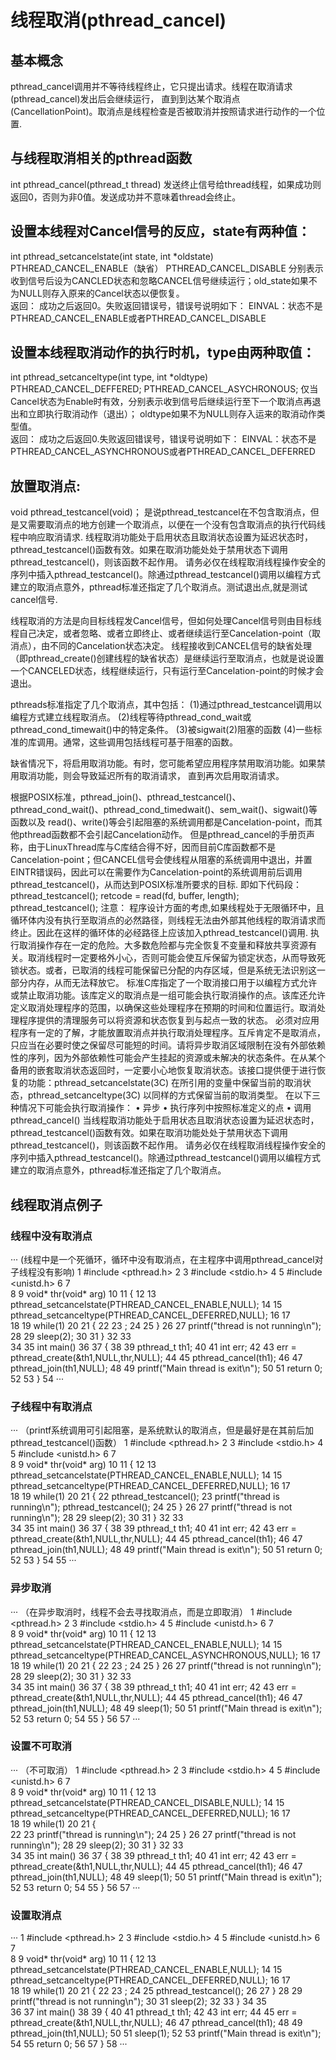 # 线程取消(pthread_cancel) 
## 基本概念
pthread_cancel调用并不等待线程终止，它只提出请求。线程在取消请求(pthread_cancel)发出后会继续运行，
直到到达某个取消点(CancellationPoint)。取消点是线程检查是否被取消并按照请求进行动作的一个位置.

## 与线程取消相关的pthread函数
int pthread_cancel(pthread_t thread)
发送终止信号给thread线程，如果成功则返回0，否则为非0值。发送成功并不意味着thread会终止。

## 设置本线程对Cancel信号的反应，state有两种值：
int pthread_setcancelstate(int state,   int *oldstate)   
PTHREAD_CANCEL_ENABLE（缺省）
PTHREAD_CANCEL_DISABLE
分别表示收到信号后设为CANCLED状态和忽略CANCEL信号继续运行；old_state如果不为NULL则存入原来的Cancel状态以便恢复。   
返回：
         成功之后返回0。失败返回错误号，错误号说明如下：
         EINVAL：状态不是PTHREAD_CANCEL_ENABLE或者PTHREAD_CANCEL_DISABLE

## 设置本线程取消动作的执行时机，type由两种取值：
int pthread_setcanceltype(int type, int *oldtype)   
PTHREAD_CANCEL_DEFFERED;
PTHREAD_CANCEL_ASYCHRONOUS;
仅当Cancel状态为Enable时有效，分别表示收到信号后继续运行至下一个取消点再退出和立即执行取消动作（退出）；
oldtype如果不为NULL则存入运来的取消动作类型值。   
返回：
         成功之后返回0.失败返回错误号，错误号说明如下：
         EINVAL：状态不是PTHREAD_CANCEL_ASYNCHRONOUS或者PTHREAD_CANCEL_DEFERRED  



## 放置取消点:
void pthread_testcancel(void)；
是说pthread_testcancel在不包含取消点，但是又需要取消点的地方创建一个取消点，以便在一个没有包含取消点的执行代码线程中响应取消请求.
线程取消功能处于启用状态且取消状态设置为延迟状态时，pthread_testcancel()函数有效。如果在取消功能处处于禁用状态下调用pthread_testcancel()，则该函数不起作用。
请务必仅在线程取消线程操作安全的序列中插入pthread_testcancel()。除通过pthread_testcancel()调用以编程方式建立的取消点意外，pthread标准还指定了几个取消点。测试退出点,就是测试cancel信号.

线程取消的方法是向目标线程发Cancel信号，但如何处理Cancel信号则由目标线程自己决定，或者忽略、或者立即终止、或者继续运行至Cancelation-point（取消点），由不同的Cancelation状态决定。
线程接收到CANCEL信号的缺省处理（即pthread_create()创建线程的缺省状态）是继续运行至取消点，也就是说设置一个CANCELED状态，线程继续运行，只有运行至Cancelation-point的时候才会退出。

pthreads标准指定了几个取消点，其中包括：
(1)通过pthread_testcancel调用以编程方式建立线程取消点。 
(2)线程等待pthread_cond_wait或pthread_cond_timewait()中的特定条件。 
(3)被sigwait(2)阻塞的函数 
(4)一些标准的库调用。通常，这些调用包括线程可基于阻塞的函数。 
  
缺省情况下，将启用取消功能。有时，您可能希望应用程序禁用取消功能。如果禁用取消功能，则会导致延迟所有的取消请求，
直到再次启用取消请求。  

根据POSIX标准，pthread_join()、pthread_testcancel()、pthread_cond_wait()、pthread_cond_timedwait()、sem_wait()、sigwait()等函数以及
read()、write()等会引起阻塞的系统调用都是Cancelation-point，而其他pthread函数都不会引起Cancelation动作。
但是pthread_cancel的手册页声称，由于LinuxThread库与C库结合得不好，因而目前C库函数都不是Cancelation-point；但CANCEL信号会使线程从阻塞的系统调用中退出，并置EINTR错误码，因此可以在需要作为Cancelation-point的系统调用前后调用pthread_testcancel()，从而达到POSIX标准所要求的目标.
即如下代码段：
pthread_testcancel();
retcode = read(fd, buffer, length);
pthread_testcancel();
注意：
程序设计方面的考虑,如果线程处于无限循环中，且循环体内没有执行至取消点的必然路径，则线程无法由外部其他线程的取消请求而终止。因此在这样的循环体的必经路径上应该加入pthread_testcancel()调用.
    执行取消操作存在一定的危险。大多数危险都与完全恢复不变量和释放共享资源有关。取消线程时一定要格外小心，否则可能会使互斥保留为锁定状态，从而导致死锁状态。或者，已取消的线程可能保留已分配的内存区域，但是系统无法识别这一部分内存，从而无法释放它。
    标准C库指定了一个取消接口用于以编程方式允许或禁止取消功能。该库定义的取消点是一组可能会执行取消操作的点。该库还允许定义取消处理程序的范围，以确保这些处理程序在预期的时间和位置运行。取消处理程序提供的清理服务可以将资源和状态恢复到与起点一致的状态。
    必须对应用程序有一定的了解，才能放置取消点并执行取消处理程序。互斥肯定不是取消点，只应当在必要时使之保留尽可能短的时间。请将异步取消区域限制在没有外部依赖性的序列，因为外部依赖性可能会产生挂起的资源或未解决的状态条件。在从某个备用的嵌套取消状态返回时，一定要小心地恢复取消状态。该接口提供便于进行恢复的功能：pthread_setcancelstate(3C) 在所引用的变量中保留当前的取消状态，pthread_setcanceltype(3C) 以同样的方式保留当前的取消类型。
     在以下三种情况下可能会执行取消操作：
•	异步
•	执行序列中按照标准定义的点
•	调用pthread_cancel()
当线程取消功能处于启用状态且取消状态设置为延迟状态时，pthread_testcancel()函数有效。如果在取消功能处处于禁用状态下调用pthread_testcancel()，则该函数不起作用。
请务必仅在线程取消线程操作安全的序列中插入pthread_testcancel()。除通过pthread_testcancel()调用以编程方式建立的取消点意外，pthread标准还指定了几个取消点。


## 线程取消点例子
### 线程中没有取消点
···
  (线程中是一个死循环，循环中没有取消点，在主程序中调用pthread_cancel对子线程没有影响)
 1 #include <pthread.h>
 2 
 3 #include <stdio.h>
 4 
 5 #include <unistd.h>
 6 
 7  
 8 
 9 void* thr(void* arg)
10 
11 {
12 
13          pthread_setcancelstate(PTHREAD_CANCEL_ENABLE,NULL);
14 
15          pthread_setcanceltype(PTHREAD_CANCEL_DEFERRED,NULL);
16 
17          
18 
19          while(1)
20 
21          {
22 
23                    ;
24 
25          }
26 
27          printf("thread is not running\n");
28 
29          sleep(2);
30 
31 }
32 
33  
34 
35 int main()
36 
37 {
38 
39          pthread_t th1;
40 
41          int err;
42 
43          err = pthread_create(&th1,NULL,thr,NULL);
44 
45          pthread_cancel(th1);
46 
47          pthread_join(th1,NULL);
48 
49          printf("Main thread is exit\n");
50 
51          return 0;
52 
53 }
54 ···
 
### 子线程中有取消点
···
（printf系统调用可引起阻塞，是系统默认的取消点，但是最好是在其前后加pthread_testcancel()函数）
 1 #include <pthread.h>
 2 
 3 #include <stdio.h>
 4 
 5 #include <unistd.h>
 6 
 7  
 8 
 9 void* thr(void* arg)
10 
11 {
12 
13          pthread_setcancelstate(PTHREAD_CANCEL_ENABLE,NULL);
14 
15          pthread_setcanceltype(PTHREAD_CANCEL_DEFERRED,NULL);
16 
17          
18 
19          while(1)
20 
21          {
22 					  pthread_testcancel();
23                    printf("thread is running\n");
pthread_testcancel();
24 
25          }
26 
27          printf("thread is not running\n");
28 
29          sleep(2);
30 
31 }
32 
33  
34 
35 int main()
36 
37 {
38 
39          pthread_t th1;
40 
41          int err;
42 
43          err = pthread_create(&th1,NULL,thr,NULL);
44 
45          pthread_cancel(th1);
46 
47          pthread_join(th1,NULL);
48 
49          printf("Main thread is exit\n");
50 
51          return 0;
52 
53 }
54 
55 
···
### 异步取消
···
（在异步取消时，线程不会去寻找取消点，而是立即取消）
 1 #include <pthread.h>
 2 
 3 #include <stdio.h>
 4 
 5 #include <unistd.h>
 6 
 7  
 8 
 9 void* thr(void* arg)
10 
11 {
12 
13          pthread_setcancelstate(PTHREAD_CANCEL_ENABLE,NULL);
14 
15          pthread_setcanceltype(PTHREAD_CANCEL_ASYNCHRONOUS,NULL);
16 
17          
18 
19          while(1)
20 
21          {
22 
23                    ;
24 
25          }
26 
27          printf("thread is not running\n");
28 
29          sleep(2);
30 
31 }
32 
33  
34 
35 int main()
36 
37 {
38 
39          pthread_t th1;
40 
41          int err;
42 
43          err = pthread_create(&th1,NULL,thr,NULL);
44 
45          pthread_cancel(th1);
46 
47          pthread_join(th1,NULL);
48 
49          sleep(1);
50 
51          printf("Main thread is exit\n");
52 
53          return 0;
54 
55 }
56 
57 
···
### 设置不可取消
···
（不可取消）
 1 #include <pthread.h>
 2 
 3 #include <stdio.h>
 4 
 5 #include <unistd.h>
 6 
 7  
 8 
 9 void* thr(void* arg)
10 
11 {
12 
13          pthread_setcancelstate(PTHREAD_CANCEL_DISABLE,NULL);
14 
15          pthread_setcanceltype(PTHREAD_CANCEL_DEFERRED,NULL);
16 
17          
18 
19          while(1)
20 
21       {   
22 
23                    printf("thread is running\n");
24 
25          }
26 
27          printf("thread is not running\n");
28 
29          sleep(2);
30 
31 }
32 
33  
34 
35 int main()
36 
37 {
38 
39          pthread_t th1;
40 
41          int err;
42 
43          err = pthread_create(&th1,NULL,thr,NULL);
44 
45          pthread_cancel(th1);
46 
47          pthread_join(th1,NULL);
48 
49          sleep(1);
50 
51          printf("Main thread is exit\n");
52 
53          return 0;
54 
55 }
56 
57 ···

### 设置取消点
 ···
 1 #include <pthread.h>
 2 
 3 #include <stdio.h>
 4 
 5 #include <unistd.h>
 6 
 7  
 8 
 9 void* thr(void* arg)
10 
11 {
12 
13          pthread_setcancelstate(PTHREAD_CANCEL_ENABLE,NULL);
14 
15          pthread_setcanceltype(PTHREAD_CANCEL_DEFERRED,NULL);
16 
17          
18 
19          while(1)
20 
21          {
22 
23                    ;
24 
25                    pthread_testcancel();
26 
27          }
28 
29          printf("thread is not running\n");
30 
31          sleep(2);
32 
33 }
34 
35  
36 
37 int main()
38 
39 {
40 
41          pthread_t th1;
42 
43          int err;
44 
45          err = pthread_create(&th1,NULL,thr,NULL);
46 
47          pthread_cancel(th1);
48 
49          pthread_join(th1,NULL);
50 
51          sleep(1);
52 
53          printf("Main thread is exit\n");
54 
55          return 0;
56 
57 }
58 ···
